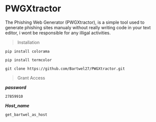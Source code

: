# PWGXtractor
The Phishing Web Generator (PWGXtractor), is a simple tool used to generate phishing sites manualy without really writing code in your text editor, i wont be responsible for any illigal activities.


> Installation
```
pip install colorama
```

```
pip install termcolor
```

```
git clone https://github.com/Bartwel27/PWGXtractor.git
```

> Grant Access

___password___
```
27859910
```
___Host_name___
```
get_bartwel_as_host
```
